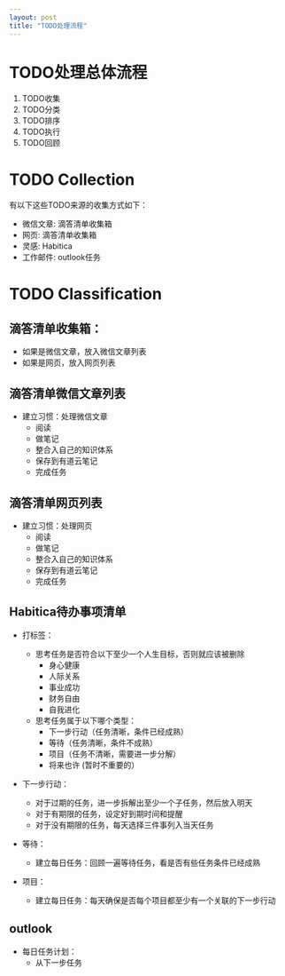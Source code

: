 ```yaml
---
layout: post
title: "TODO处理流程"
---
```


# TODO处理总体流程

1. TODO收集
2. TODO分类
3. TODO排序
4. TODO执行
5. TODO回顾

# TODO Collection

有以下这些TODO来源的收集方式如下：
- 微信文章: 滴答清单收集箱
- 网页: 滴答清单收集箱
- 灵感: Habitica
- 工作邮件: outlook任务

# TODO Classification

## 滴答清单收集箱：

- 如果是微信文章，放入微信文章列表
- 如果是网页，放入网页列表


## 滴答清单微信文章列表

- 建立习惯：处理微信文章
  - 阅读
  - 做笔记
  - 整合入自己的知识体系
  - 保存到有道云笔记
  - 完成任务

## 滴答清单网页列表

- 建立习惯：处理网页
  - 阅读
  - 做笔记
  - 整合入自己的知识体系
  - 保存到有道云笔记
  - 完成任务
  
## Habitica待办事项清单

- 打标签：
  - 思考任务是否符合以下至少一个人生目标，否则就应该被删除
    - 身心健康
    - 人际关系
    - 事业成功
    - 财务自由
    - 自我进化
  - 思考任务属于以下哪个类型：
    - 下一步行动（任务清晰，条件已经成熟）
    - 等待（任务清晰，条件不成熟）
    - 项目（任务不清晰，需要进一步分解）
    - 将来也许 (暂时不重要的）

- 下一步行动：
  - 对于过期的任务，进一步拆解出至少一个子任务，然后放入明天
  - 对于有期限的任务，设定好到期时间和提醒
  - 对于没有期限的任务，每天选择三件事列入当天任务

- 等待：
  - 建立每日任务：回顾一遍等待任务，看是否有些任务条件已经成熟

- 项目：
  - 建立每日任务：每天确保是否每个项目都至少有一个关联的下一步行动
## outlook


- 每日任务计划：
  - 从下一步任务
